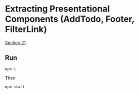 Extracting Presentational Components (AddTodo, Footer, FilterLink)
=============

[Section 21](https://egghead.io/lessons/javascript-redux-extracting-presentational-components-addtodo-footer-filterlink)


## Run

```
npm i
```

Then
```
npm start
```

